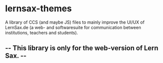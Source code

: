 # lernsax-themes
A library of CCS (and maybe JS) files to mainly improve the UI/UX of LernSax.de (a web- and softwaresuite for communication between institutions, teachers and students).

## -- This library is only for the web-version of Lern Sax. --
